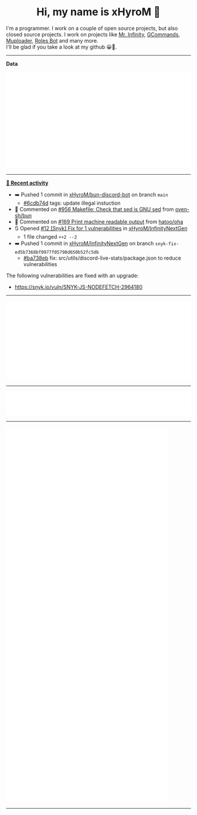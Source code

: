 <p align="center">
    <!-- <img src="https://avatars.githubusercontent.com/u/56601352" width="192" alt="hyro's pfp" /> -->
    <h1 align="center">Hi, my name is xHyroM 👋</h1>
</p>

I'm a programmer. I work on a couple of open source projects, but also closed source projects. I work on projects like [Mr. Infinity](https://discord.com/oauth2/authorize?client_id=720321585625694239&scope=bot%20applications.commands&permissions=8&redirect_uri=https://blobs.gq/imanager&prompt=consent&response_type=code), [GCommands](https://github.com/Garlic-Team/GCommands), [Muploader](https://github.com/xHyroM/Muploader), [Roles Bot](https://github.com/xHyroM/roles-bot) and many more.  
I'll be glad if you take a look at my github 😀👀.

___
**Data**

<img src="https://github.com/xHyroM/xHyroM/blob/master/.cache/base.svg">

___

**[📰 Recent activity](https://github.com/xHyroM)**
* ➡️ Pushed 1 commit in [xHyroM/bun-discord-bot](https://github.com/xHyroM/bun-discord-bot) on branch `main`
  * [#6cdb74d](https://github.com/xHyroM/bun-discord-bot/commit/6cdb74d) tags: update illegal instuction
* 💬 Commented on [#956 Makefile: Check that sed is GNU sed](https://github.com/oven-sh/bun/issues/956) from [oven-sh/bun](https://github.com/oven-sh/bun)
* 💬 Commented on [#169 Print machine readable output](https://github.com/hatoo/oha/issues/169) from [hatoo/oha](https://github.com/hatoo/oha)
* 🔃 Opened [#12 [Snyk] Fix for 1 vulnerabilities](https://github.com/xHyroM/InfinityNextGen/pull/12) in [xHyroM/InfinityNextGen](https://github.com/xHyroM/InfinityNextGen)
  * 1 file changed `++2 --2`
* ➡️ Pushed 1 commit in [xHyroM/InfinityNextGen](https://github.com/xHyroM/InfinityNextGen) on branch `snyk-fix-ed5b7368bf0977f05798d650b52fc5db`
  * [#ba738eb](https://github.com/xHyroM/InfinityNextGen/commit/ba738eb) fix: src/utils/discord-live-stats/package.json to reduce vulnerabilities

The following vulnerabilities are fixed with an upgrade:
- https://snyk.io/vuln/SNYK-JS-NODEFETCH-2964180


___

<img src="https://github.com/xHyroM/xHyroM/blob/master/.cache/isocalendar.svg">

___

<img src="https://github.com/xHyroM/xHyroM/blob/master/.cache/languages.svg">

___

<img src="https://github.com/xHyroM/xHyroM/blob/master/.cache/achievements.svg">

___
